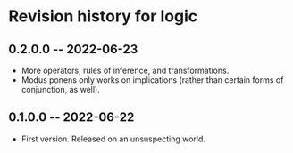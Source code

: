 # Revision history for logic

## 0.2.0.0 -- 2022-06-23

* More operators, rules of inference, and transformations.
* Modus ponens only works on implications (rather than certain forms of conjunction, as well).

## 0.1.0.0 -- 2022-06-22

* First version. Released on an unsuspecting world.

